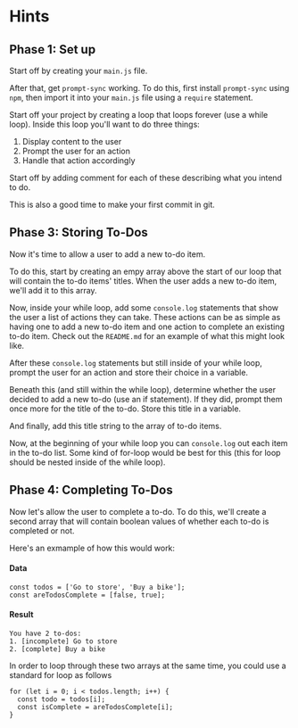 # Hints

## Phase 1: Set up

Start off by creating your `main.js` file.

After that, get `prompt-sync` working. To do this, first install `prompt-sync` using `npm`, then import it into your `main.js` file using a `require` statement.

Start off your project by creating a loop that loops forever (use a while loop). Inside this loop you'll want to do three things:
1. Display content to the user
2. Prompt the user for an action
3. Handle that action accordingly

Start off by adding comment for each of these describing what you intend to do.

This is also a good time to make your first commit in git.

## Phase 3: Storing To-Dos

Now it's time to allow a user to add a new to-do item.

To do this, start by creating an empy array above the start of our loop that will contain the to-do items' titles. When the user adds a new to-do item, we'll add it to this array.

Now, inside your while loop, add some `console.log` statements that show the user a list of actions they can take. These actions can be as simple as having one to add a new to-do item and one action to complete an existing to-do item. Check out the `README.md` for an example of what this might look like.

After these `console.log` statements but still inside of your while loop, prompt the user for an action and store their choice in a variable.

Beneath this (and still within the while loop), determine whether the user decided to add a new to-do (use an if statement). If they did, prompt them once more for the title of the to-do. Store this title in a variable. 

And finally, add this title string to the array of to-do items.

Now, at the beginning of your while loop you can `console.log` out each item in the to-do list. Some kind of for-loop would be best for this (this for loop should be nested inside of the while loop).

## Phase 4: Completing To-Dos

Now let's allow the user to complete a to-do. To do this, we'll create a second array that will contain boolean values of whether each to-do is completed or not.

Here's an exmample of how this would work:

#### Data

```
const todos = ['Go to store', 'Buy a bike'];
const areTodosComplete = [false, true];
```

#### Result

```
You have 2 to-dos:
1. [incomplete] Go to store
2. [complete] Buy a bike
```

In order to loop through these two arrays at the same time, you could use a standard for loop as follows
```
for (let i = 0; i < todos.length; i++) {
  const todo = todos[i];
  const isComplete = areTodosComplete[i];
}
```
